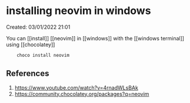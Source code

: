 # installing neovim in windows 
Created: 03/01/2022 21:01 

You can [[install]] [[neovim]]  in [[windows]] with the [[windows terminal]] using [[chocolatey]]  

``` powershell 
	choco install neovim 
```


## References 
1. https://www.youtube.com/watch?v=4rnadWLsBAk 
2. https://community.chocolatey.org/packages?q=neovim 